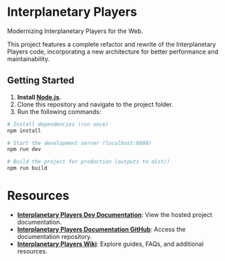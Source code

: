 # Interplanetary Players

Modernizing Interplanetary Players for the Web.

This project features a complete refactor and rewrite of the Interplanetary Players code, incorporating a new architecture for better performance and maintainability.

## Getting Started

1. **Install [Node.js](https://nodejs.org/en/download/).**
2. Clone this repository and navigate to the project folder.
3. Run the following commands:

```bash
# Install dependencies (run once)
npm install

# Start the development server (localhost:8080)
npm run dev

# Build the project for production (outputs to dist/)
npm run build
```

# Resources

- [**Interplanetary Players Dev Documentation**](https://maar34.github.io/interplanetary-players-docs/): View the hosted project documentation.
- [**Interplanetary Players Documentation GitHub**](https://github.com/maar34/interplanetary-players-docs): Access the documentation repository.
- [**Interplanetary Players Wiki**](https://github.com/maar34/interplanetary-players/wiki): Explore guides, FAQs, and additional resources.
